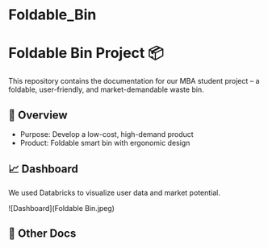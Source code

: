 # Foldable_Bin
# Foldable Bin Project 📦

This repository contains the documentation for our MBA student project – a foldable, user-friendly, and market-demandable waste bin.

## 📌 Overview
- Purpose: Develop a low-cost, high-demand product
- Product: Foldable smart bin with ergonomic design

## 📈 Dashboard
We used Databricks to visualize user data and market potential.

![Dashboard](Foldable Bin.jpeg)

## 📄 Other Docs


